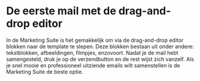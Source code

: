 De eerste mail met de drag-and-drop editor
==========================================

In de Marketing Suite is het gemakkelijk om via de drag-and-drop editor blokken 
naar de template te slepen. Deze blokken bestaan uit onder andere: tekstblokken, 
afbeeldingen, filmpjes, enzovoort. Nadat je de mail hebt samengesteld, druk
je op de verzendbutton en de rest wijst zich vanzelf. Als je snel mooie en 
professioneel uitziende emails wilt samenstellen is de Marketing Suite de beste 
optie.
